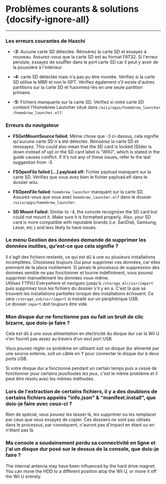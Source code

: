 # Problèmes courants & solutions {docsify-ignore-all}
---
### Les erreurs courantes de Haxchi

 - **-3:** Aucune carte SD détectée. Réinsérez la carte SD et essayez à nouveau. Assurez-vous que la carte SD est au format FAT32. Si l'erreur persiste, essayez de souffler dans le port carte SD car il peut y avoir de la poussière à l'intérieur.

 - **-4:** carte SD détectée mais n'a pas pu être montée. Vérifiez si la carte SD utilise le MBR et non le GPT. Vérifiez également s'il existe d'autres partitions sur la carte SD et fusionnez-les en une seule partition primaire.

 - **-5:** Fichiers manquants sur la carte SD. Vérifiez si votre carte SD contient l'Homebrew Launcher situé dans <code>/wiiu<wbr>/apps<wbr>/homebrew_launcher<wbr>/homebrew_launcher.elf</code>.

### Erreurs du navigateur

 - **FSGetMountSource failed:** Même chose que -3 ci-dessus, cela signifie qu'aucune carte SD n'a été détectée. Réinsérez la carte SD et réessayez. This could also mean that the SD card is locked (Slider is down instead of up) or the SD card label is "WIIU", which is stated in the guide causes conflict. If it's not any of these issues, refer to the last suggestion from -3.

 - **FSOpenFile failed [...] payload.elf:** Fichier payload manquant sur la carte SD. Vérifiez que vous avez bien le fichier payload.elf dans le dossier wiiu.

 - **FSOpenFile failed:** `homebrew_launcher` manquant sur la carte SD. Assurez-vous que vous avez `homebrew_launcher.elf` dans le dossier <code>/wiiu<wbr>/apps<wbr>/homebrew_launcher</code>.

 - **SD Mount Failed:** Similar to -4, the console recognizes the SD card but could not mount it. Make sure it is formatted properly. Also, your SD card is more compatible with reputable brands (i.e. SanDisk, Samsung, Lexar, etc.) and less likely to have issues.

### Le menu Gestion des données demande de supprimer les données inutiles, qu'est-ce que cela signifie ?

Il s'agit des fichiers restants, ce qui est dû à une ou plusieurs installations incomplètes. Choisissez toujours Oui pour supprimer ces données, car elles prennent de la place inutilement. Si jamais le processus de suppression des données semble ne pas fonctionner et tourne indéfiniment, vous pouvez supprimer manuellement les données vous-même.  
Utilisez FTPiiU Everywhere et naviguez jusqu'à `/storage_mlc/usr/import` puis supprimez tous les fichiers du dossier s'il y en a. C'est là que se trouvent les installations partielles lorsque des installations échouent. Ce sera `/storage_usb/usr/import` si installé sur un périphérique USB.  
Le dossier `import` doit toujours être vide.

### Mon disque dur ne fonctionne pas ou fait un bruit de clic bizarre, que dois-je faire ?

Cela est dû à une sous alimentation en électricité du disque dur car la Wii U n'en fournit pas assez au travers d'un seul port USB.

Vous pouvez régler ce problème en utilisant soit un disque dur alimenté par une source externe, soit un câble en Y pour connecter le disque dur à deux ports USB.

Si votre disque dur a fonctionné pendant un certain temps puis a cessé de fonctionner pour certains jeux/toutes les jeux, c'est le même problème et il peut être résolu avec les mêmes méthodes.

### Lors de l'extraction de certains fichiers, il y a des doublons de certains fichiers appelés "info.json" & "manifest.install", que dois-je faire avec ceux-ci ?

Rien de spécial, vous pouvez les laisser là, les supprimer ou les remplacer par ceux que vous essayez de copier. Ces dossiers ne sont pas utilisés dans le processus, par conséquent, n'auront pas d'impact en étant ou en n'étant pas là.

### Ma console a soudainement perdu sa connectivité en ligne et j'ai un disque dur posé sur le dessus de la console, que dois-je faire ?

The internal antenna may have been influenced by the hard drive magnet.  
You can move the HDD to a different position atop the Wii U, or move it off the Wii U entirely.
